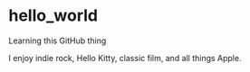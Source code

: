 # hello_world
Learning this GitHub thing

I enjoy indie rock, Hello Kitty, classic film, and all things Apple.
